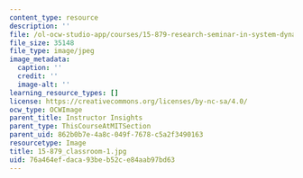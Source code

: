 ```yaml
---
content_type: resource
description: ''
file: /ol-ocw-studio-app/courses/15-879-research-seminar-in-system-dynamics-spring-2014/76a464efdaca93beb52ce84aab97bd63_15-879_classroom-1.jpg
file_size: 35148
file_type: image/jpeg
image_metadata:
  caption: ''
  credit: ''
  image-alt: ''
learning_resource_types: []
license: https://creativecommons.org/licenses/by-nc-sa/4.0/
ocw_type: OCWImage
parent_title: Instructor Insights
parent_type: ThisCourseAtMITSection
parent_uid: 862b0b7e-4a8c-049f-7678-c5a2f3490163
resourcetype: Image
title: 15-879_classroom-1.jpg
uid: 76a464ef-daca-93be-b52c-e84aab97bd63
---
```

